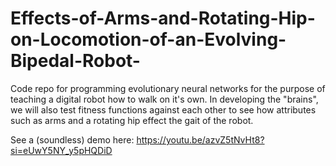 # Effects-of-Arms-and-Rotating-Hip-on-Locomotion-of-an-Evolving-Bipedal-Robot-

Code repo for programming evolutionary neural networks for the purpose of teaching a digital robot how to walk on it's own. In developing the "brains", we will also test fitness functions against each other to see how attributes such as arms and a rotating hip effect the gait of the robot. 

See a (soundless) demo here: https://youtu.be/azvZ5tNvHt8?si=eUwY5NY_y5pHQDiD

